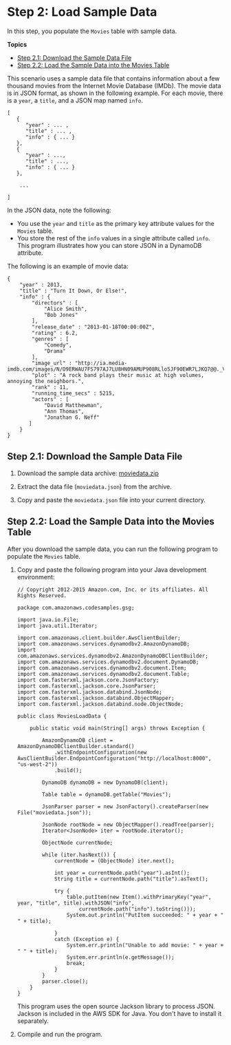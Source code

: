 # Step 2: Load Sample Data<a name="GettingStarted.Java.02"></a>

In this step, you populate the `Movies` table with sample data\.

**Topics**
+ [Step 2\.1: Download the Sample Data File](#GettingStarted.Java.02.01)
+ [Step 2\.2: Load the Sample Data into the Movies Table](#GettingStarted.Java.02.02)

This scenario uses a sample data file that contains information about a few thousand movies from the Internet Movie Database \(IMDb\)\. The movie data is in JSON format, as shown in the following example\. For each movie, there is a `year`, a `title`, and a JSON map named `info`\. 

```
[
   {
      "year" : ... ,
      "title" : ... ,
      "info" : { ... }
   },
   {
      "year" : ...,
      "title" : ...,
      "info" : { ... }
   },

    ...

]
```

In the JSON data, note the following:
+ You use the `year` and `title` as the primary key attribute values for the `Movies` table\.
+ You store the rest of the `info` values in a single attribute called `info`\. This program illustrates how you can store JSON in a DynamoDB attribute\. 

 The following is an example of movie data:

```
{
    "year" : 2013,
    "title" : "Turn It Down, Or Else!",
    "info" : {
        "directors" : [
            "Alice Smith",
            "Bob Jones"
        ],
        "release_date" : "2013-01-18T00:00:00Z",
        "rating" : 6.2,
        "genres" : [
            "Comedy",
            "Drama"
        ],
        "image_url" : "http://ia.media-imdb.com/images/N/O9ERWAU7FS797AJ7LU8HN09AMUP908RLlo5JF90EWR7LJKQ7@@._V1_SX400_.jpg",
        "plot" : "A rock band plays their music at high volumes, annoying the neighbors.",
        "rank" : 11,
        "running_time_secs" : 5215,
        "actors" : [
            "David Matthewman",
            "Ann Thomas",
            "Jonathan G. Neff"
       ]
    }
}
```

## Step 2\.1: Download the Sample Data File<a name="GettingStarted.Java.02.01"></a>

1. Download the sample data archive: [moviedata\.zip](samples/moviedata.zip)

1. Extract the data file \(`moviedata.json`\) from the archive\.

1. Copy and paste the `moviedata.json` file into your current directory\.

## Step 2\.2: Load the Sample Data into the Movies Table<a name="GettingStarted.Java.02.02"></a>

After you download the sample data, you can run the following program to populate the `Movies` table\.

1. Copy and paste the following program into your Java development environment:

   ```
   // Copyright 2012-2015 Amazon.com, Inc. or its affiliates. All Rights Reserved.
   
   package com.amazonaws.codesamples.gsg;
   
   import java.io.File;
   import java.util.Iterator;
   
   import com.amazonaws.client.builder.AwsClientBuilder;
   import com.amazonaws.services.dynamodbv2.AmazonDynamoDB;
   import com.amazonaws.services.dynamodbv2.AmazonDynamoDBClientBuilder;
   import com.amazonaws.services.dynamodbv2.document.DynamoDB;
   import com.amazonaws.services.dynamodbv2.document.Item;
   import com.amazonaws.services.dynamodbv2.document.Table;
   import com.fasterxml.jackson.core.JsonFactory;
   import com.fasterxml.jackson.core.JsonParser;
   import com.fasterxml.jackson.databind.JsonNode;
   import com.fasterxml.jackson.databind.ObjectMapper;
   import com.fasterxml.jackson.databind.node.ObjectNode;
   
   public class MoviesLoadData {
   
       public static void main(String[] args) throws Exception {
   
           AmazonDynamoDB client = AmazonDynamoDBClientBuilder.standard()
               .withEndpointConfiguration(new AwsClientBuilder.EndpointConfiguration("http://localhost:8000", "us-west-2"))
               .build();
   
           DynamoDB dynamoDB = new DynamoDB(client);
   
           Table table = dynamoDB.getTable("Movies");
   
           JsonParser parser = new JsonFactory().createParser(new File("moviedata.json"));
   
           JsonNode rootNode = new ObjectMapper().readTree(parser);
           Iterator<JsonNode> iter = rootNode.iterator();
   
           ObjectNode currentNode;
   
           while (iter.hasNext()) {
               currentNode = (ObjectNode) iter.next();
   
               int year = currentNode.path("year").asInt();
               String title = currentNode.path("title").asText();
   
               try {
                   table.putItem(new Item().withPrimaryKey("year", year, "title", title).withJSON("info",
                       currentNode.path("info").toString()));
                   System.out.println("PutItem succeeded: " + year + " " + title);
   
               }
               catch (Exception e) {
                   System.err.println("Unable to add movie: " + year + " " + title);
                   System.err.println(e.getMessage());
                   break;
               }
           }
           parser.close();
       }
   }
   ```

   This program uses the open source Jackson library to process JSON\. Jackson is included in the AWS SDK for Java\. You don't have to install it separately\.

1. Compile and run the program\.